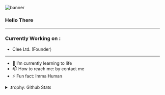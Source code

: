 ![banner](https://trakteer-uploads.sgp1.digitaloceanspaces.com/images/cover/cvr-N30K8BkTq4M2V9onQjM0cTI4xLRHlp9Y1698227025.jpg)

### Hello There

---

### Currently Working on :

- Clee Ltd. (Founder)

---

- 🌱 I’m currently learning to life
- 📫 How to reach me: by contact me
- ⚡ Fun fact: Imma Human

<details>
<summary>:trophy: Github Stats</summary>
<img src="https://bad-apple-github-readme.vercel.app/api?show_bg=1&username=arsybai">
<img src="https://streak-stats.demolab.com?user=Arsybai&theme=tokyonight-duo">
<img src="https://github-profile-trophy.vercel.app/?username=arsybai">
</details>
